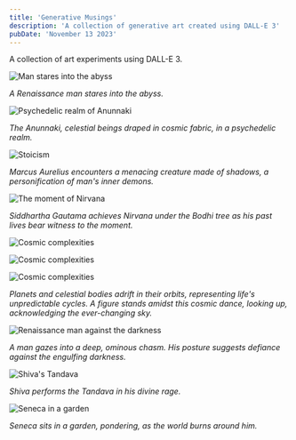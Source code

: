 ```yaml
---
title: 'Generative Musings'
description: 'A collection of generative art created using DALL-E 3'
pubDate: 'November 13 2023'
---
```


A collection of art experiments using DALL-E 3.

![Man stares into the abyss](/media/blog/dalle3/1.webp)

_A Renaissance man stares into the abyss._

![Psychedelic realm of Anunnaki](/media/blog/dalle3/4.webp)

_The Anunnaki, celestial beings draped in cosmic fabric, in a psychedelic realm._

![Stoicism](/media/blog/dalle3/2.webp)

_Marcus Aurelius encounters a menacing creature made of shadows, a personification of man's inner demons._

![The moment of Nirvana](/media/blog/dalle3/7.webp)

_Siddhartha Gautama achieves Nirvana under the Bodhi tree as his past lives bear witness to the moment._

![Cosmic complexities](/media/blog/dalle3/5.webp)

![Cosmic complexities](/media/blog/dalle3/10.webp)

![Cosmic complexities](/media/blog/dalle3/9.webp)

_Planets and celestial bodies adrift in their orbits, representing life's unpredictable cycles. A figure stands amidst this cosmic dance, looking up, acknowledging the ever-changing sky._

![Renaissance man against the darkness](/media/blog/dalle3/3.webp)

_A man gazes into a deep, ominous chasm. His posture suggests defiance against the engulfing darkness._

![Shiva's Tandava](/media/blog/dalle3/11.webp)

_Shiva performs the Tandava in his divine rage._

![Seneca in a garden](/media/blog/dalle3/8.webp)

_Seneca sits in a garden, pondering, as the world burns around him._
